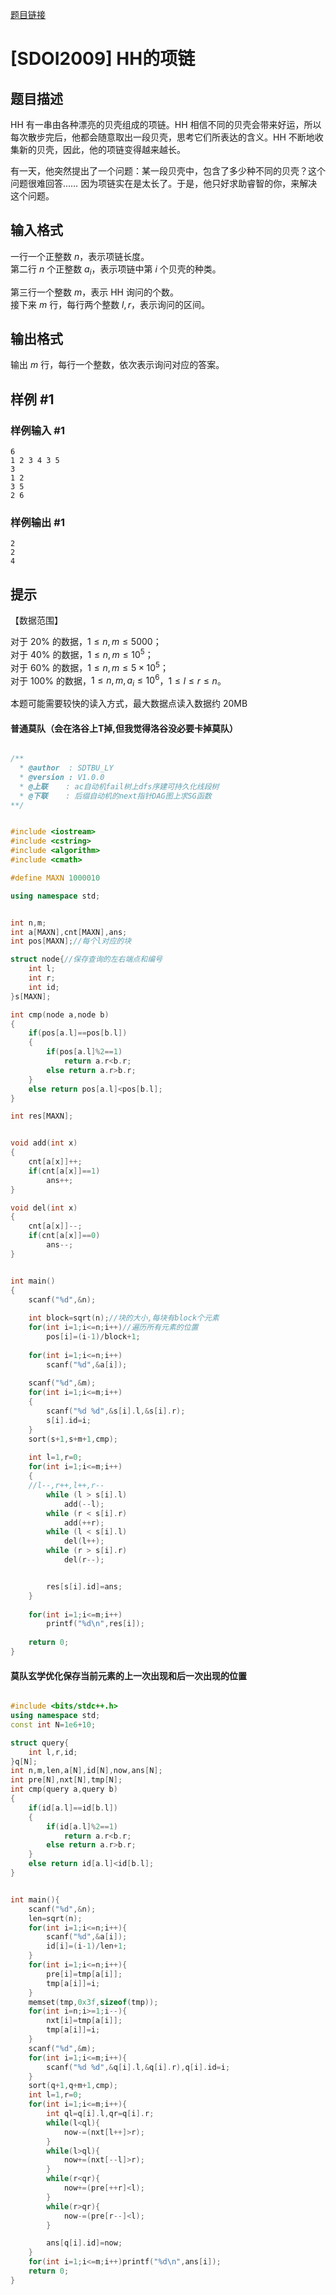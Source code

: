 [题目链接](https://www.luogu.com.cn/problem/P1972)


# [SDOI2009] HH的项链

## 题目描述

HH 有一串由各种漂亮的贝壳组成的项链。HH 相信不同的贝壳会带来好运，所以每次散步完后，他都会随意取出一段贝壳，思考它们所表达的含义。HH 不断地收集新的贝壳，因此，他的项链变得越来越长。  

有一天，他突然提出了一个问题：某一段贝壳中，包含了多少种不同的贝壳？这个问题很难回答…… 因为项链实在是太长了。于是，他只好求助睿智的你，来解决这个问题。

## 输入格式

一行一个正整数 $n$，表示项链长度。   
第二行 $n$ 个正整数 $a_i$，表示项链中第 $i$ 个贝壳的种类。

第三行一个整数 $m$，表示 HH 询问的个数。   
接下来 $m$ 行，每行两个整数 $l,r$，表示询问的区间。

## 输出格式

输出 $m$ 行，每行一个整数，依次表示询问对应的答案。

## 样例 #1

### 样例输入 #1

```
6
1 2 3 4 3 5
3
1 2
3 5
2 6
```

### 样例输出 #1

```
2
2
4
```

## 提示

【数据范围】  

对于 $20\%$ 的数据，$1\le n,m\leq 5000$；   
对于 $40\%$ 的数据，$1\le n,m\leq 10^5$；   
对于 $60\%$ 的数据，$1\le n,m\leq 5\times 10^5$；  
对于 $100\%$ 的数据，$1\le n,m,a_i \leq 10^6$，$1\le l \le r \le n$。

本题可能需要较快的读入方式，最大数据点读入数据约 20MB


#### 普通莫队（会在洛谷上T掉,但我觉得洛谷没必要卡掉莫队）

```cpp

/**
  * @author  : SDTBU_LY
  * @version : V1.0.0
  * @上联    : ac自动机fail树上dfs序建可持久化线段树
  * @下联    : 后缀自动机的next指针DAG图上求SG函数
**/


#include <iostream>
#include <cstring>
#include <algorithm>
#include <cmath>

#define MAXN 1000010

using namespace std;


int n,m;
int a[MAXN],cnt[MAXN],ans;
int pos[MAXN];//每个l对应的块

struct node{//保存查询的左右端点和编号
    int l;
    int r;
    int id;
}s[MAXN];

int cmp(node a,node b)
{
    if(pos[a.l]==pos[b.l])
    {
        if(pos[a.l]%2==1)
            return a.r<b.r;
        else return a.r>b.r;
    }
    else return pos[a.l]<pos[b.l];
}

int res[MAXN];


void add(int x)
{
    cnt[a[x]]++;
    if(cnt[a[x]]==1)
        ans++;
}

void del(int x)
{
    cnt[a[x]]--;
    if(cnt[a[x]]==0)
        ans--;
}


int main()
{
    scanf("%d",&n);
    
    int block=sqrt(n);//块的大小,每块有block个元素
    for(int i=1;i<=n;i++)//遍历所有元素的位置
        pos[i]=(i-1)/block+1;
        
    for(int i=1;i<=n;i++)
        scanf("%d",&a[i]);
    
    scanf("%d",&m);
    for(int i=1;i<=m;i++)
    {
        scanf("%d %d",&s[i].l,&s[i].r);
        s[i].id=i;
    }
    sort(s+1,s+m+1,cmp);
    
    int l=1,r=0;
    for(int i=1;i<=m;i++)
    {
    //l--,r++,l++,r--
        while (l > s[i].l) 
            add(--l);
        while (r < s[i].r) 
            add(++r);
        while (l < s[i].l) 
            del(l++);
        while (r > s[i].r) 
            del(r--);


        res[s[i].id]=ans;
    }
    
    for(int i=1;i<=m;i++)
        printf("%d\n",res[i]);
    
    return 0;
}


```


#### 莫队玄学优化保存当前元素的上一次出现和后一次出现的位置

```cpp

#include <bits/stdc++.h>
using namespace std;
const int N=1e6+10;

struct query{
    int l,r,id;
}q[N];
int n,m,len,a[N],id[N],now,ans[N];
int pre[N],nxt[N],tmp[N];
int cmp(query a,query b)
{
    if(id[a.l]==id[b.l])
    {
        if(id[a.l]%2==1)
            return a.r<b.r;
        else return a.r>b.r;
    }
    else return id[a.l]<id[b.l];
}


int main(){
    scanf("%d",&n);
    len=sqrt(n);
    for(int i=1;i<=n;i++){
        scanf("%d",&a[i]);
        id[i]=(i-1)/len+1;
    }
    for(int i=1;i<=n;i++){
        pre[i]=tmp[a[i]];
        tmp[a[i]]=i;
    }
    memset(tmp,0x3f,sizeof(tmp));
    for(int i=n;i>=1;i--){
        nxt[i]=tmp[a[i]];
        tmp[a[i]]=i;
    }
    scanf("%d",&m);
    for(int i=1;i<=m;i++){
        scanf("%d %d",&q[i].l,&q[i].r),q[i].id=i;
    }
    sort(q+1,q+m+1,cmp);
    int l=1,r=0;
    for(int i=1;i<=m;i++){
        int ql=q[i].l,qr=q[i].r;
        while(l<ql){
            now-=(nxt[l++]>r);
        }
        while(l>ql){
            now+=(nxt[--l]>r);
        }
        while(r<qr){
            now+=(pre[++r]<l);
        }
        while(r>qr){
            now-=(pre[r--]<l);
        }

        ans[q[i].id]=now;
    }
    for(int i=1;i<=m;i++)printf("%d\n",ans[i]);
    return 0;
}

```
